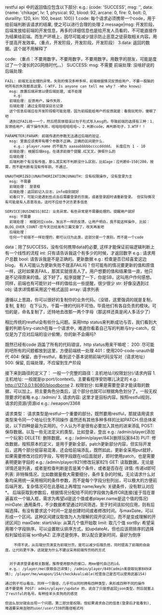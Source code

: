 restful api 中的返回值应包含以下部分:
  e.g.: {code: 'SUCCESS', msg: '', data: {name: 'chikage', lv: 1, physical: 92, blood: 92, arcane: 0, fire: 0, bolt: 0, duraility: 120, kin: 100, beast: 100}}
  1.code: 每个请求必须携带一个code，用于给前端判断该请求的结果, 使之可以进行合理的处理
  2.message|msg: 开发阶段，后端发放给前端的开发信息，再多的详细信息也是给开发人员看的，不可能直接作为结果给前端。而生产环境上，因尽可能减少提示防止恶意之徒获取相关内容。用于提高开发效率。（重点，开发阶段，开发阶段，开发阶段）
  3.data: 返回的数据。这个就不用解释了

  code: （重点：不要用数字，不要用数字，不要用数字。用数字的朋友，可能是度过了一个漫长的2G网络时代。。）
    SUCCESS: 
      msg: 不需要
      前端处理: 没啥好说的
      后端处理:

    FAIL: 前端无法处理的异常。失败的情况多种多样，前端根据情况反馈给用户，不要一股脑的吧所有的失败都丢这里。（-WTF，Is anyone can tell me why？ -Who knows）
      msg: 放置后端异常以便后端处理, 或不处理
        e.g: 
      前端处理: 反馈用户，操作失败.
      后端处理：通过全局错误日志记录
      这个信息后端应在开发阶段极可能处理，因为前段能给用户的反馈就是：看我玩死你，傻眼了吧
      遇到过FAIL统一一个，然后把具体错误以句子形式写入msg的。导致前端的选择有三种：1.反馈给用户，阁下操作失败，哈哈哈哈哈哈哈~。2.判断code，再判断句子。3.WTF！！

    PARAMETER|PARAM: 前端传递的参数无法通过后端的验证.
      msg: 里面应该携带有哪个参数不正确，正确的区间是什么.
        e.g.: player.name 的不能为 aaaaabbbbbccccddddd， 长度应为 1 - 10
      前端处理: 根据后端msg，在请求前做个提醒.红叉叉，弹框什么的
      后端处理：
      后端判断个有没有传值，那么其实和不判断没什么区别，比如age：应判断0~150|200，按需，而不是判断有没有传年龄。不通过，
    
    UNAUTHORIZED|UNAUTHORIZATION|UNAUTH: 没有权限操作, 没有登录为主
      msg: 不需要
      前端处理： 登录框
      后端处理：返回前记入日志，info级别就好
      初看只下，可能只是遇到些点击后需要登录的页面，或者登录超时请重新登录。 但实际情况有可能是有人恶意攻击。这时不应给予对方更多信息

    SERVICE|BUSINESS|BIZ: 业务异常。有些异常是不需要处理的。提醒用户就好
      msg: 不需要
      前端处理： 根据对应code，发出不一样的反馈，让用户明白，我不能这样操作, 比如：BLOG_OVER_COUNT-您今天已经发布三篇文章了，改天再发吧
      后端处理：
      任何一个前端不一样处理的，都可以归为此类，这部分是一个类别，而不是一个code

  data：除了SUCCESS，没有任何携带data的必要, 这样才能保证前端逻辑判断上有一个线性的流程
    int: 只有请告诉我这个有多少的时候，才返回数字
      e.g.: 请求用户总数
    bool: 请告诉我是不是正确的。更新数据
      e.g.: 检查是否已经喜爱这边blog，
        有人可能认为更新失败不就丢FAIL吗？但可能有的情况要更新的值和原值一样，这时如果丢FAIL，那其实就很丢人了。用户想要的值和结果值一直，他只是不记得原来的值。这下好了，程序提醒了一下，你是SB，这叫用户作何感想。同样，前端也有可能针对一样的值给出一些提醒，很少很少
    str: 好像没遇到过
    obj: 请求详情都采用这个格式返回
    array: 请求列表
    

遵循以上思路，你可以很好的复制你的业务代码。（没错，这里强调的就是复制，复制, 复制）
在下认为，千篇一律的代码不可怕，毕竟他们有各自负责的模块。可怕的是，命名复制了，还特地去改那一两个字母（那这样还真是闲人多活少了）

相比传统的restful会有些什么问题。采用http status来判断成功与否，我们看到大量的判断与try-catch在每一个请求中，难道你看着自己写的判断与try-catch，仅仅是为了应对后端的设计偷懒，你的新不会痛吗?

既然已经有code 涵盖了所有的代码错误，http status用来干嘛呢：
  200: 尽可能的吧所有的问题都放到这里，方便前端统一处理
  401：使用200-code-unauth替代
  404: 保留，由于restful，看到这个基本说明前端代码没写对（请求地址）
  500: 保留, 后端处理，不应留到生产阶段

接下来到路径的定义了：
  一般一个完整的路径：主机地址/(权限划分)/请求内容
    1. 主机地址: 一般就是ip:port/(context)。主要看程序安防哪儿决定的
      e.g.: http://127.0.0.1:8080/bloodborne
    2. 权限划分: 如果是需要登录才能读取的数据，可以加上。把主要角色分类后，这个部分也就可以根据角色划分了。一般无权限要求时省略
      e.g.: /admin/
    3. 请求内容: 这里才是目标内容。按照restful规则，请求的资源/资源id
      e.g.: /weapon/3368
  
  请求类型： 请求类型是restful一个重要的部分。既然要用restful，那就请用请求类型来令同一个地址衍生不同操作
    虽然还有其他多种多样的比如PATCH.但总体来说，以下四种是最为实用的。个人认为不是很有必要加入其他的进来添乱
    POST: 保存数据。以及一些无法定义的类型。比如登录，登出
      e.g.: /admin/player(添加一个玩家)
    DELETE: 删除数据，
      e.g.: /admin/player/843(删除玩家843)
    PUT: 修改数据，按照原本的定义，是用于更新全部，patch更新部分内容，但实际开发后，这两个部分挺容易混淆，还会给前端添乱，既然如此，更新全采用put就好，如果需要修改对应的字段，写明字段跟在id后面就好，即时使用patch，也是需要表明更新字段的
      e.g.: /admin/player/821(修改玩家821)
    GET: 读取数据，无论是详情还是列表，或者是检查判断是否是某个条件，或者是否存在
      详情: 传递id即可
      列表: 非特殊情况，比如数据量极大需要细分，条件复杂的时候。无论请求什么对象均采用统一采用相同的条件参数，而不是每个字段分别列出，可以极大的方便前后端开发。复杂情况可在此基础上再增加
        name/key/k: 关键条件，没有默认对应*。 后端获取到参数后，根据情况分配给不同的字段做为条件OR连接(鉴于现在普遍喜欢一个输入框，需求为希望id是这个值或者player.name是这个值的情况)
        minDate: 通用条件，不少数据希望通过时间筛选，至于时间该如何应用，则有后端选择。有没有要求这个时间一定是创建时间或者修改时间。与maxDate，可以形成一个区间。这种区间建议取值为人为理解的双开区间[]，而不是变成理解的开闭区间[)
        maxDate: 
        start/skip: 从第几个值开始取
        limit: 取几个值
        sortBy: 希望采用哪个字段排序。可以设置默认排序方式，如updateAt，但也应该把排序的选择权利留给前端
        sortByAZ: 正序还是倒序。默认配合更新时间，最好为倒序

        不得不说，从后端分页演变为前端分页，是可以减少后端负担，同时提高了前端的自由度。让代码更干净。这就是为什么不建议采用前端传页码的方式


      对于请求登录者相关数据，推荐使用额外的接口，用me替代自己的id。
      e.g.: /player/me(获取自己详情); /admin/player/849(admin来获取玩家849详情); /player/me/weapon/154/checkAvaliable(检查自己是否可以使用武器154)

    通过例子可以看出，同样一个路径，几乎可以同时拥有四种类型，来形成四种不同的操作
    请不要使用 POST: admin/player/update 的，说白了只是想返回json类型，然后就套上了restful的名号。有种挂羊头卖狗肉的感觉
    
    但这么划分就会出现一个问题。第二部分是权限。但如果请求自己的信息(登录后才能看到), 难道要采用丑陋的user/user/338的路径格式吗
